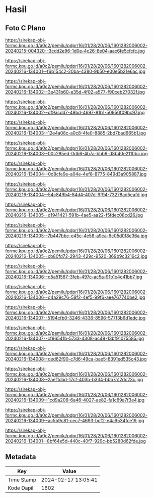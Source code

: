 # Hasil

## Foto C Plano

https://sirekap-obj-formc.kpu.go.id/a0c2/pemilu/pdpr/16/01/28/20/06/1601282006002-20240215-004320--3cdd2e96-1d0e-4c26-8e04-aac6fe5cfcfc.jpg

https://sirekap-obj-formc.kpu.go.id/a0c2/pemilu/pdpr/16/01/28/20/06/1601282006002-20240216-134001--f6b154c2-20ba-4380-9b50-e00e5b21e6ac.jpg

https://sirekap-obj-formc.kpu.go.id/a0c2/pemilu/pdpr/16/01/28/20/06/1601282006002-20240216-134002--3e431b60-e35d-4f02-a577-f90ceb27032f.jpg

https://sirekap-obj-formc.kpu.go.id/a0c2/pemilu/pdpr/16/01/28/20/06/1601282006002-20240216-134002--df9acdd7-49bd-4697-81b1-50950f09bc97.jpg

https://sirekap-obj-formc.kpu.go.id/a0c2/pemilu/pdpr/16/01/28/20/06/1601282006002-20240216-134003--12e4a08c-a0c8-4fe0-8885-2bd7bad665b1.jpg

https://sirekap-obj-formc.kpu.go.id/a0c2/pemilu/pdpr/16/01/28/20/06/1601282006002-20240216-134003--00c285ed-0db6-4b7a-bbb6-d8b40e2110bc.jpg

https://sirekap-obj-formc.kpu.go.id/a0c2/pemilu/pdpr/16/01/28/20/06/1601282006002-20240216-134004--0d8cfe9e-a04e-4ef8-8775-849d3a905887.jpg

https://sirekap-obj-formc.kpu.go.id/a0c2/pemilu/pdpr/16/01/28/20/06/1601282006002-20240216-134004--54c849b4-84d4-407d-9f94-73278ad5eafd.jpg

https://sirekap-obj-formc.kpu.go.id/a0c2/pemilu/pdpr/16/01/28/20/06/1601282006002-20240216-134005--d1941421-591b-4ae5-aa22-f5fdec08cd26.jpg

https://sirekap-obj-formc.kpu.go.id/a0c2/pemilu/pdpr/16/01/28/20/06/1601282006002-20240216-134005--7b447bbc-e45c-4e58-a9ca-6c05d0f8e36a.jpg

https://sirekap-obj-formc.kpu.go.id/a0c2/pemilu/pdpr/16/01/28/20/06/1601282006002-20240216-134005--cb80fd72-2943-429c-9520-369b9c3216c2.jpg

https://sirekap-obj-formc.kpu.go.id/a0c2/pemilu/pdpr/16/01/28/20/06/1601282006002-20240216-134006--d5a51567-3feb-497c-ac5a-91b1c4c41bb7.jpg

https://sirekap-obj-formc.kpu.go.id/a0c2/pemilu/pdpr/16/01/28/20/06/1601282006002-20240216-134006--d4a29c76-58f2-4ef5-99f6-aee767740be2.jpg

https://sirekap-obj-formc.kpu.go.id/a0c2/pemilu/pdpr/16/01/28/20/06/1601282006002-20240216-134007--5194cfb0-3246-4336-8596-577f3b6d1edc.jpg

https://sirekap-obj-formc.kpu.go.id/a0c2/pemilu/pdpr/16/01/28/20/06/1601282006002-20240216-134007--cf96541b-5733-4308-ac49-13bf91075585.jpg

https://sirekap-obj-formc.kpu.go.id/a0c2/pemilu/pdpr/16/01/28/20/06/1601282006002-20240216-134008--ded62f90-c7d6-49ca-bae5-8391ed535c43.jpg

https://sirekap-obj-formc.kpu.go.id/a0c2/pemilu/pdpr/16/01/28/20/06/1601282006002-20240216-134008--2aef1cbd-17cf-403b-b334-bbb7a12dc23c.jpg

https://sirekap-obj-formc.kpu.go.id/a0c2/pemilu/pdpr/16/01/28/20/06/1601282006002-20240216-134009--1cd9a206-6a46-4027-ae82-fa1c69a7f3e4.jpg

https://sirekap-obj-formc.kpu.go.id/a0c2/pemilu/pdpr/16/01/28/20/06/1601282006002-20240216-134009--ac5b9c81-cec7-4693-bcf2-e4a9534fce19.jpg

https://sirekap-obj-formc.kpu.go.id/a0c2/pemilu/pdpr/16/01/28/20/06/1601282006002-20240216-134001--8bf64e5d-440c-40f7-929c-bb5280d62fde.jpg


## Metadata

| Key        | Value               |
| ---------- | ------------------- |
| Time Stamp | 2024-02-17 13:05:41 |
| Kode Dapil | 1602                |



